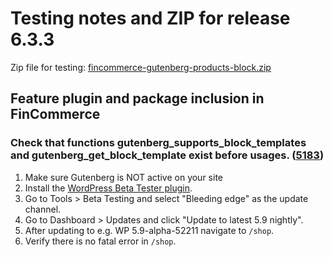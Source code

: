 # Testing notes and ZIP for release 6.3.3

Zip file for testing: [fincommerce-gutenberg-products-block.zip](https://github.com/dieselfox1/fincommerce-gutenberg-products-block/files/7601543/fincommerce-gutenberg-products-block.zip)

## Feature plugin and package inclusion in FinCommerce

### Check that functions gutenberg_supports_block_templates and gutenberg_get_block_template exist before usages. ([5183](https://github.com/dieselfox1/fincommerce-gutenberg-products-block/pull/5183))

1. Make sure Gutenberg is NOT active on your site
2. Install the [WordPress Beta Tester plugin](https://wordpress.org/plugins/wordpress-beta-tester/).
3. Go to Tools > Beta Testing and select "Bleeding edge" as the update channel.
4. Go to Dashboard > Updates and click "Update to latest 5.9 nightly".
5. After updating to e.g. WP 5.9-alpha-52211 navigate to `/shop`.
6. Verify there is no fatal error in `/shop`.

